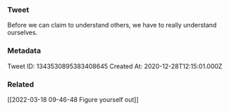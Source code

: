 ### Tweet
Before we can claim to understand others, we have to really understand ourselves.

### Metadata
Tweet ID: 1343530895383408645
Created At: 2020-12-28T12:15:01.000Z

### Related
[[2022-03-18 09-46-48 Figure yourself out]]

